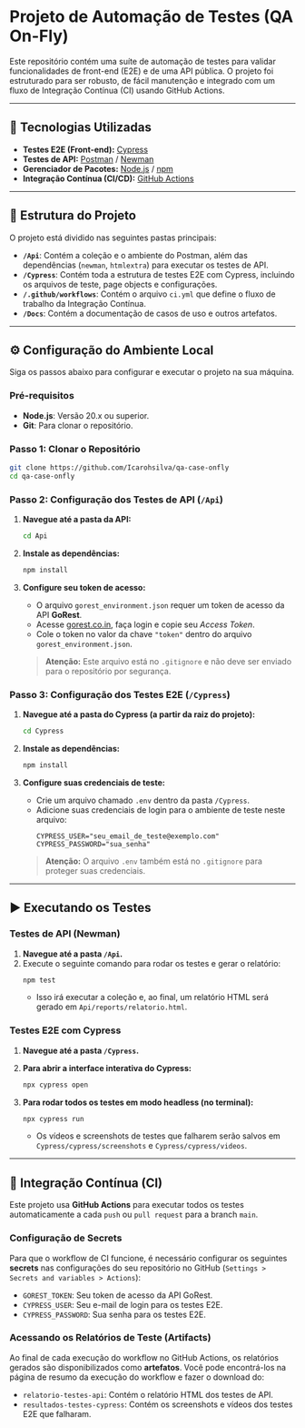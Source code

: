 # Projeto de Automação de Testes (QA On-Fly)

Este repositório contém uma suíte de automação de testes para validar funcionalidades de front-end (E2E) e de uma API pública. O projeto foi estruturado para ser robusto, de fácil manutenção e integrado com um fluxo de Integração Contínua (CI) usando GitHub Actions.

---

## 🧪 Tecnologias Utilizadas

- **Testes E2E (Front-end):** [Cypress](https://www.cypress.io/)
- **Testes de API:** [Postman](https://www.postman.com/) / [Newman](https://github.com/postmanlabs/newman)
- **Gerenciador de Pacotes:** [Node.js](https://nodejs.org/) / [npm](https://www.npmjs.com/)
- **Integração Contínua (CI/CD):** [GitHub Actions](https://github.com/features/actions)

---

## 📂 Estrutura do Projeto

O projeto está dividido nas seguintes pastas principais:

- **`/Api`**: Contém a coleção e o ambiente do Postman, além das dependências (`newman`, `htmlextra`) para executar os testes de API.
- **`/Cypress`**: Contém toda a estrutura de testes E2E com Cypress, incluindo os arquivos de teste, page objects e configurações.
- **`/.github/workflows`**: Contém o arquivo `ci.yml` que define o fluxo de trabalho da Integração Contínua.
- **`/Docs`**: Contém a documentação de casos de uso e outros artefatos.

---

## ⚙️ Configuração do Ambiente Local

Siga os passos abaixo para configurar e executar o projeto na sua máquina.

### Pré-requisitos

- **Node.js**: Versão 20.x ou superior.
- **Git**: Para clonar o repositório.

### Passo 1: Clonar o Repositório

```bash
git clone https://github.com/Icarohsilva/qa-case-onfly
cd qa-case-onfly
```

### Passo 2: Configuração dos Testes de API (`/Api`)

1.  **Navegue até a pasta da API:**
    ```bash
    cd Api
    ```

2.  **Instale as dependências:**
    ```bash
    npm install
    ```

3.  **Configure seu token de acesso:**
    - O arquivo `gorest_environment.json` requer um token de acesso da API **GoRest**.
    - Acesse [gorest.co.in](https://gorest.co.in/), faça login e copie seu *Access Token*.
    - Cole o token no valor da chave `"token"` dentro do arquivo `gorest_environment.json`.
    > **Atenção:** Este arquivo está no `.gitignore` e não deve ser enviado para o repositório por segurança.

### Passo 3: Configuração dos Testes E2E (`/Cypress`)

1.  **Navegue até a pasta do Cypress (a partir da raiz do projeto):**
    ```bash
    cd Cypress
    ```

2.  **Instale as dependências:**
    ```bash
    npm install
    ```

3.  **Configure suas credenciais de teste:**
    - Crie um arquivo chamado `.env` dentro da pasta `/Cypress`.
    - Adicione suas credenciais de login para o ambiente de teste neste arquivo:
      ```env
      CYPRESS_USER="seu_email_de_teste@exemplo.com"
      CYPRESS_PASSWORD="sua_senha"
      ```
    > **Atenção:** O arquivo `.env` também está no `.gitignore` para proteger suas credenciais.

---

## ▶️ Executando os Testes

### Testes de API (Newman)

1.  **Navegue até a pasta `/Api`.**
2.  Execute o seguinte comando para rodar os testes e gerar o relatório:
    ```bash
    npm test
    ```
    - Isso irá executar a coleção e, ao final, um relatório HTML será gerado em `Api/reports/relatorio.html`.

### Testes E2E com Cypress

1.  **Navegue até a pasta `/Cypress`.**

2.  **Para abrir a interface interativa do Cypress:**
    ```bash
    npx cypress open
    ```

3.  **Para rodar todos os testes em modo headless (no terminal):**
    ```bash
    npx cypress run
    ```
    - Os vídeos e screenshots de testes que falharem serão salvos em `Cypress/cypress/screenshots` e `Cypress/cypress/videos`.

---

## 🚀 Integração Contínua (CI)

Este projeto usa **GitHub Actions** para executar todos os testes automaticamente a cada `push` ou `pull request` para a branch `main`.

### Configuração de Secrets

Para que o workflow de CI funcione, é necessário configurar os seguintes **secrets** nas configurações do seu repositório no GitHub (`Settings > Secrets and variables > Actions`):

- `GOREST_TOKEN`: Seu token de acesso da API GoRest.
- `CYPRESS_USER`: Seu e-mail de login para os testes E2E.
- `CYPRESS_PASSWORD`: Sua senha para os testes E2E.

### Acessando os Relatórios de Teste (Artifacts)

Ao final de cada execução do workflow no GitHub Actions, os relatórios gerados são disponibilizados como **artefatos**. Você pode encontrá-los na página de resumo da execução do workflow e fazer o download do:
- `relatorio-testes-api`: Contém o relatório HTML dos testes de API.
- `resultados-testes-cypress`: Contém os screenshots e vídeos dos testes E2E que falharam.
